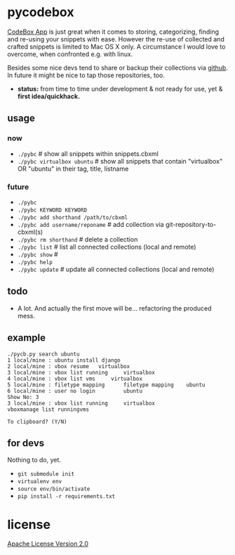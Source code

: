 # pycodebox

[CodeBox App](http://www.shpakovski.com/codebox/) is just great when it comes to storing, categorizing, finding and re-using your snippets with ease. However the re-use of collected and crafted snippets is limited to Mac OS X only.
A circumstance I would love to overcome, when confronted e.g. with linux.

Besides some nice devs tend to share or backup their collections via [github](https://github.com/search?q=codebox&). In future it might be nice to tap those repositories, too.


* **status:** from time to time under development & not ready for use, yet & **first idea/quickhack.**

## usage

### now

* `./pybc`                              # show all snippets within snippets.cbxml
* `./pybc virtualbox ubuntu`            # show all snippets that contain "virtualbox" OR "ubuntu" in their tag, title, listname

### future

* `./pybc`
* `./pybc KEYWORD KEYWORD`
* `./pybc add shorthand /path/to/cbxml`
* `./pybc add username/reponame`        # add collection via git-repository-to-cbxml(s)
* `./pybc rm shorthand`                 # delete a collection
* `./pybc list`                         # list all connected collections (local and remote)
* `./pybc show`                         # 
* `./pybc help`
* `./pybc update`                       # update all connected collections (local and remote)

## todo

* A lot. And actually the first move will be... refactoring the produced mess.

## example

    ./pycb.py search ubuntu
    1 local/mine : ubuntu install django
    2 local/mine : vbox resume   virtualbox
    3 local/mine : vbox list running     virtualbox
    4 local/mine : vbox list vms     virtualbox
    5 local/mine : filetype mapping      filetype mapping    ubuntu
    6 local/mine : user no login         ubuntu
    Show No: 3
    3 local/mine : vbox list running     virtualbox
    vboxmanage list runningvms

    To clipboard? (Y/N)

## for devs
Nothing to do, yet.

* `git submodule init`
* `virtualenv env`
* `source env/bin/activate`
* `pip install -r requirements.txt`


# license

[Apache License Version 2.0](http://www.apache.org/licenses/LICENSE-2.0)
